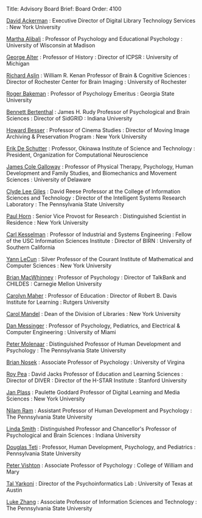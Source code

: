 Title: Advisory Board
Brief: Board
Order: 4100

[David Ackerman](http://www.nyu.edu/about/leadership-university-administration/office-of-the-president/office-of-the-executivevicepresident/finance-and-budget/information-technology.html)
:	Executive Director of Digital Library Technology Services
:	New York University

[Martha Alibali](http://experts.news.wisc.edu/experts/471)
:	Professor of Psychology and Educational Psychology
:	University of Wisconsin at Madison

[George Alter](http://www.psc.isr.umich.edu/people/profile/107/George_C_Alter)
:	Professor of History
:	Director of ICPSR
:	University of Michigan

[Richard Aslin](http://www.bcs.rochester.edu/people/faculty/aslin_richard/index.html)
:	William R. Kenan Professor of Brain &amp; Cognitive Sciences
:	Director of Rochester Center for Brain Imaging
:	University of Rochester

[Roger Bakeman](http://www2.gsu.edu/~wwwpsy/bakeman.html)
:	Professor of Psychology Emeritus
:	Georgia State University

[Bennett Bertenthal](http://psych.indiana.edu/faculty/bbertent.php)
:	James H. Rudy Professor of Psychological and Brain Sciences
:	Director of SidGRID
:	Indiana University

[Howard Besser](http://cinema.tisch.nyu.edu/object/BesserH.html)
:	Professor of Cinema Studies
:	Director of Moving Image Archiving &amp; Preservation Program
:	New York University

[Erik De Schutter](https://groups.oist.jp/cnu/erik-de-schutter)
:	Professor, Okinawa Institute of Science and Technology
:	President, Organization for Computational Neuroscience

[James Cole Galloway](http://www.udel.edu/PT/About%20Us/People/galloway.html)
:	Professor of Physical Therapy, Psychology, Human Development and Family Studies, and Biomechanics and Movement Sciences
:	University of Delaware

[Clyde Lee Giles](http://ist.psu.edu/directory/clg20)
:	David Reese Professor at the College of Information Sciences and Technology
:	Director of the Intelligent Systems Research Laboratory
:	The Pennsylvania State University

[Paul Horn](https://www.nyu.edu/about/leadership-university-administration/office-of-the-president/office-of-the-provost/research-engineering-technology/bios/paul-horn.html)
:	Senior Vice Provost for Research
:	Distinguished Scientist in Residence
:	New York University

[Carl Kesselman](http://www.isi.edu/about/bio/carl_kesselman)
:	Professor of Industrial and Systems Engineering
:	Fellow of the USC Information Sciences Institute
:	Director of BIRN
:	University of Southern California

[Yann LeCun](http://yann.lecun.com/)
:	Silver Professor of the Courant Institute of Mathematical and Computer Sciences
:	New York University

[Brian MacWhinney](http://psyling.psy.cmu.edu/)
:	Professor of Psychology
:	Director of TalkBank and CHILDES
:	Carnegie Mellon University

[Carolyn Maher](http://gse.rutgers.edu/carolyn_maher)
:	Professor of Education
:	Director of Robert B. Davis Institute for Learning
:	Rutgers University

[Carol Mandel](http://library.nyu.edu/about/dean.html)
:	Dean of the Division of Libraries
:	New York University

[Dan Messinger](http://www.psy.miami.edu/faculty/dmessinger/)
: Professor of Psychology, Pediatrics, and Electrical & Computer Engineering
: University of Miami

[Peter Molenaar](http://www.hhdev.psu.edu/hdfs/directory/bio.aspx?id=137)
: Distinguished Professor of Human Development and Psychology
: The Pennsylvania State University

[Brian Nosek](https://avillage.web.virginia.edu/Psych/Faculty/Profile/Brian-A-Nosek)
: Associate Professor of Psychology
: University of Virgina 

[Roy Pea](https://ed.stanford.edu/faculty/roypea)
:	David Jacks Professor of Education and Learning Sciences
:	Director of DIVER
:	Director of the H-STAR Institute
:	Stanford University

[Jan Plass](http://steinhardt.nyu.edu/faculty_bios/view/Jan_Plass)
:	Paulette Goddard Professor of Digital Learning and Media Sciences
:	New York University

[Nilam Ram](http://www.hhdev.psu.edu/hdfs/directory/bio.aspx?id=138)
:	Assistant Professor of Human Development and Psychology
:	The Pennsylvania State University

[Linda Smith](http://psych.indiana.edu/faculty/smith4.php)
:	Distinguished Professor and Chancellor's Professor of Psychological and Brain Sciences
:	Indiana University

[Douglas Teti](http://www.hhd.psu.edu/hdfs/directory/Bio.aspx?id=DouglasTeti)
: Professor, Human Development, Psychology, and Pediatrics
: Pennsylvania State University

[Peter Vishton](http://www.wm.edu/as/psychology/faculty/facultydirectory/vishton_p.php)
:	Associate Professor of Psychology
:	College of William and Mary

[Tal Yarkoni](http://talyarkoni.org/)
: Director of the Psychoinformatics Lab
: University of Texas at Austin

[Luke Zhang](http://ist.psu.edu/directory/xuz14)
:	Associate Professor of Information Sciences and Technology
:	The Pennsylvania State University
